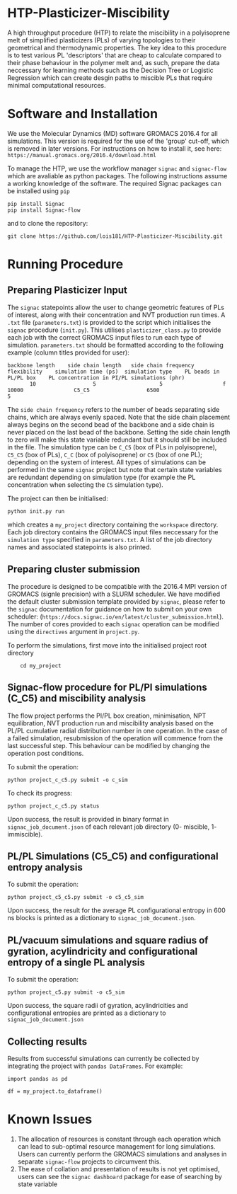 # HTP-Plasticizer-Miscibility
A high throughput procedure (HTP) to relate the miscibility in a polyisoprene melt of simplified plasticizers (PLs) of varying topologies to their geometrical and thermodynamic properties. The key idea to this procedure is to test various PL 'descriptors' that are cheap to calculate compared to their phase behaviour in the polymer melt and, as such, prepare the data neccessary for learning methods such as the Decision Tree or Logistic Regression which can create desgin paths to miscible PLs that require minimal computational resources. 

# Software and Installation

We use the Molecular Dynamics (MD) software GROMACS 2016.4 for all simulations. This version is required for the use of the 'group' cut-off, which is removed in later versions. For instructions on how to install it, see here: `https://manual.gromacs.org/2016.4/download.html`

To manage the HTP, we use the workflow manager `signac` and `signac-flow` which are avaliable as python packages. The following instructions assume a working knowledge of the software. The required Signac packages can be installed using `pip`

    pip install Signac
    pip install Signac-flow

and to clone the repository:

    git clone https://github.com/lois181/HTP-Plasticizer-Miscibility.git


# Running Procedure 

## Preparing Plasticizer Input 

The `signac` statepoints allow the user to change geometric features of PLs of interest, along with their concentration and NVT production run times. A `.txt` file (`parameters.txt`) is provided to the script which initialises the `signac` procedure (`init.py`). This utilises `plasticizer_class.py` to provide each job with the correct GROMACS input files to run each type of simulation. `parameters.txt` should be formatted according to the following example (column titles provided for user):

    backbone length    side chain length   side chain frequency    flexibility    simulation time (ps)  simulation type    PL beads in PL/PL box    PL concentration in PI/PL simulations (phr)
           10                  5                    5                   f               10000                C5_C5                  6500                                 5

The `side chain frequency` refers to the number of beads separating side chains, which are always evenly spaced. Note that the side chain placement always begins on the second bead of the backbone and a side chain is never placed on the last bead of the backbone. Setting the side chain length to zero will make this state variable redundant but it should still be included in the file. The simulation type can be `C_C5` (box of PLs in polyisoprene), `C5_C5` (box of PLs), `C_C` (box of polyisoprene) or `C5` (box of one PL); depending on the system of interest. All types of simulations can be performed in the same `signac` project but note that certain state variables are redundant depending on simulation type (for example the PL concentration when selecting the `C5` simulation type). 

The project can then be initialised: 

    python init.py run 

which creates a `my_project` directory containing the `workspace` directory. Each job directory contains the GROMACS input files neccessary for the `simulation type` specified in `parameters.txt`. A list of the job directory names and associated statepoints is also printed. 

## Preparing cluster submission

The procedure is designed to be compatible with the 2016.4 MPI version of GROMACS (signle precision) with a SLURM scheduler. We have modified the default cluster submission template provided by `signac`, please refer to the `signac` documentation for guidance on how to submit on your own scheduler: (`https://docs.signac.io/en/latest/cluster_submission.html`). The number of cores provided to each `signac` operation can be modified using the `directives` argument in `project.py`. 

To perform the simulations, first move into the initialised project root directory

        cd my_project

## Signac-flow procedure for PL/PI simulations (C_C5) and miscibility analysis 

The flow project performs the PI/PL box creation, minimisation, NPT equilibration, NVT production run and miscibility analysis based on the PL/PL cumulative radial distribution number in one operation. In the case of a failed simulation, resubmission of the operation will commence from the last successful step. This behaviour can be modified by changing the operation post conditions. 

To submit the operation:

    python project_c_c5.py submit -o c_sim

To check its progress:

    python project_c_c5.py status 

Upon success, the result is provided in binary format in `signac_job_document.json` of each relevant job directory (0- miscible, 1- immiscible).

## PL/PL Simulations (C5_C5) and configurational entropy analysis 

To submit the operation:

    python project_c5_c5.py submit -o c5_c5_sim 

Upon success, the result for the average PL configurational entropy in 600 ns blocks is printed as a dictionary to `signac_job_document.json`. 

## PL/vacuum simulations and square radius of gyration, acylindricity and configurational entropy of a single PL analysis 

To submit the operation:

    python project_c5.py submit -o c5_sim

Upon success, the square radii of gyration, acylindricities and configurational entropies are printed as a dictionary to `signac_job_document.json`

## Collecting results 

Results from successful simulations can currently be collected by integrating the project with `pandas DataFrames`. For example:

    import pandas as pd

    df = my_project.to_dataframe()
    

# Known Issues

1. The allocation of resources is constant through each operation which can lead to sub-optimal resource management for long simulations. Users can currently perform the GROMACS simulations and analyses in separate `signac-flow` projects to circumvent this. 
2. The ease of collation and presentation of results is not yet optimised, users can see the `signac dashboard` package for ease of searching by state variable

